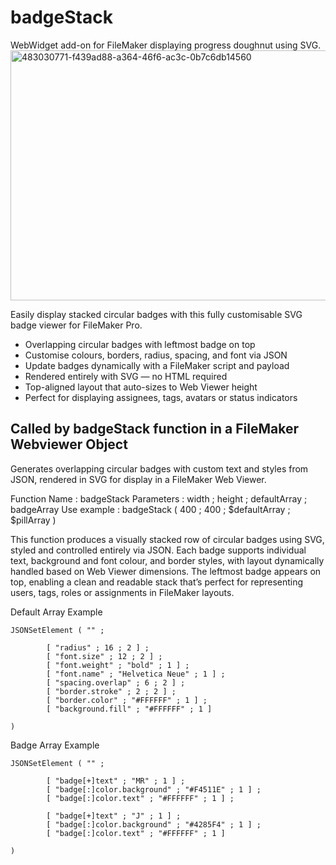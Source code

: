 # badgeStack
WebWidget add-on for FileMaker displaying progress doughnut using SVG.
<img width="600" height="400" alt="483030771-f439ad88-a364-46f6-ac3c-0b7c6db14560" src="https://github.com/user-attachments/assets/f0ea0cb2-49bb-41de-80c9-f311fa311c87" />

Easily display stacked circular badges with this fully customisable SVG badge viewer for FileMaker Pro.
- Overlapping circular badges with leftmost badge on top
- Customise colours, borders, radius, spacing, and font via JSON
- Update badges dynamically with a FileMaker script and payload
- Rendered entirely with SVG — no HTML required
- Top-aligned layout that auto-sizes to Web Viewer height
- Perfect for displaying assignees, tags, avatars or status indicators


## Called by badgeStack function in a FileMaker Webviewer Object
Generates overlapping circular badges with custom text and styles from JSON, rendered in SVG for display in a FileMaker Web Viewer.

Function Name : badgeStack
Parameters : width ; height ; defaultArray ; badgeArray
Use example : badgeStack ( 400 ; 400 ; $defaultArray ; $pillArray )

This function produces a visually stacked row of circular badges using SVG, styled and controlled entirely via JSON. Each badge supports individual text, background and font colour, and border styles, with layout dynamically handled based on Web Viewer dimensions. The leftmost badge appears on top, enabling a clean and readable stack that’s perfect for representing users, tags, roles or assignments in FileMaker layouts.

Default Array Example

```
JSONSetElement ( "" ; 
	
		[ "radius" ; 16 ; 2 ] ;
		[ "font.size" ; 12 ; 2 ] ;
		[ "font.weight" ; "bold" ; 1 ] ;
		[ "font.name" ; "Helvetica Neue" ; 1 ] ;
		[ "spacing.overlap" ; 6 ; 2 ] ;
		[ "border.stroke" ; 2 ; 2 ] ;
		[ "border.color" ; "#FFFFFF" ; 1 ] ;
		[ "background.fill" ; "#FFFFFF" ; 1 ]
	
)
```

Badge Array Example

```
JSONSetElement ( "" ; 
	
		[ "badge[+]text" ; "MR" ; 1 ] ;
		[ "badge[:]color.background" ; "#F4511E" ; 1 ] ;
		[ "badge[:]color.text" ; "#FFFFFF" ; 1 ] ;
	
		[ "badge[+]text" ; "J" ; 1 ] ;
		[ "badge[:]color.background" ; "#4285F4" ; 1 ] ;
		[ "badge[:]color.text" ; "#FFFFFF" ; 1 ] 
	
)
```
